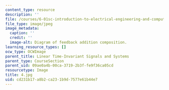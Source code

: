 ```yaml
---
content_type: resource
description: ''
file: /courses/6-01sc-introduction-to-electrical-engineering-and-computer-science-i-spring-2011/cd231b17a8b2ca231b9d7577e61b44e7_4.jpg
file_type: image/jpeg
image_metadata:
  caption: ''
  credit: ''
  image-alt: Diagram of feedback addition composition.
learning_resource_types: []
ocw_type: OCWImage
parent_title: Linear Time-Invariant Signals and Systems
parent_type: CourseSection
parent_uid: 09ae0a4b-00ca-3719-2b3f-fe9f36ca05cd
resourcetype: Image
title: 4.jpg
uid: cd231b17-a8b2-ca23-1b9d-7577e61b44e7
---
```

